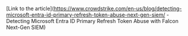 [Link to the article](https://www.crowdstrike.com/en-us/blog/detecting-microsoft-entra-id-primary-refresh-token-abuse-next-gen-siem/ - Detecting Microsoft Entra ID Primary Refresh Token Abuse with Falcon Next-Gen SIEM)
